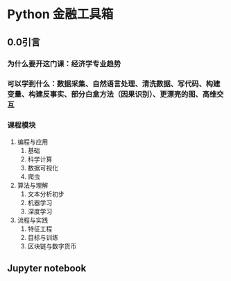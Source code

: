 # 	Python 金融工具箱

## 0.0引言

### 为什么要开这门课：经济学专业趋势

### 可以学到什么：数据采集、自然语言处理、清洗数据、写代码、构建变量、构建反事实、部分白盒方法（因果识别）、更漂亮的图、高维交互

### 课程模块

1. 编程与应用
   1. 基础
   2. 科学计算
   3. 数据可视化
   4. 爬虫
2. 算法与理解
   1. 文本分析初步
   2. 机器学习
   3. 深度学习
3. 流程与实践
   1. 特征工程
   2. 目标与训练
   3. 区块链与数字货币



## Jupyter notebook

 
